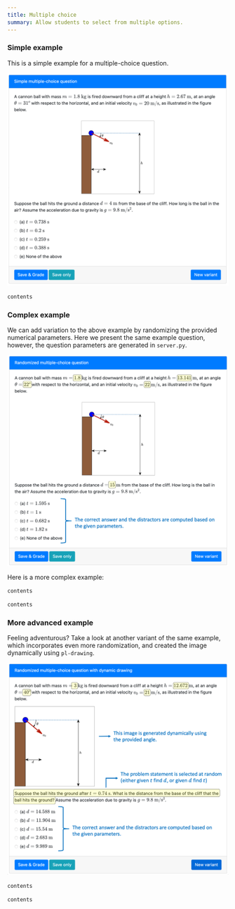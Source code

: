 ```yaml
---
title: Multiple choice
summary: Allow students to select from multiple options.
---
```


### Simple example

This is a simple example for a multiple-choice question. 

![](figSimpleQuestion.png)

```html src=simple/question.html
contents
```

### Complex example

We can add variation to the above example by randomizing the provided numerical parameters. Here we present the same example question, however, the question parameters are generated in `server.py`.

![](figComplexQuestion.png)

Here is a more complex example:

```html src=complex/question.html
contents
```

```python src=complex/server.py
contents
```


### More advanced example


Feeling adventurous? Take a look at another variant of the same example, which incorporates even more randomization, and created the image dynamically using `pl-drawing`.

![](figAdvancedQuestion.png)

```html src=complex/question.html
contents
```

```python src=complex/server.py
contents
```
